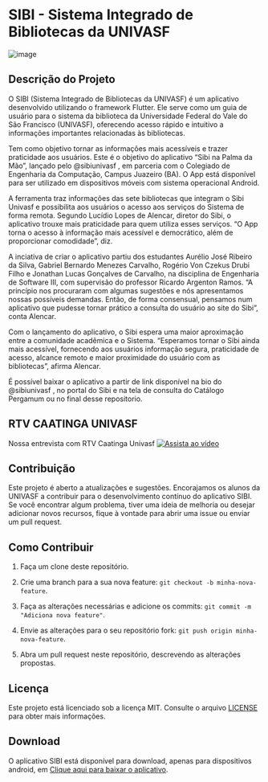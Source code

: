 # SIBI - Sistema Integrado de Bibliotecas da UNIVASF

![image](https://github.com/aureliodeboa/AplicativoSIBI/assets/53971991/4e50ca18-bb51-4e24-8f67-93ca328be607)



## Descrição do Projeto

O SIBI (Sistema Integrado de Bibliotecas da UNIVASF) é um aplicativo desenvolvido utilizando o framework Flutter. Ele serve como um guia de usuário para o sistema da biblioteca da Universidade Federal do Vale do São Francisco (UNIVASF), oferecendo acesso rápido e intuitivo a informações importantes relacionadas às bibliotecas.

Tem como objetivo tornar as informações mais acessíveis e trazer praticidade aos usuários. Este é o objetivo do aplicativo “Sibi na Palma da Mão”, lançado pelo @sibiunivasf , em parceria com o Colegiado de Engenharia da Computação, Campus Juazeiro (BA). O App está disponível para ser utilizado em dispositivos móveis com sistema operacional Android.

A ferramenta traz informações das sete bibliotecas que integram o Sibi Univasf e possibilita aos usuários o acesso aos serviços do Sistema de forma remota. Segundo Lucídio Lopes de Alencar, diretor do Sibi, o aplicativo trouxe mais praticidade para quem utiliza esses serviços. “O App torna o acesso à informação mais acessível e democrático, além de proporcionar comodidade”, diz.

A inciativa de criar o aplicativo partiu dos estudantes Aurélio José Ribeiro da Silva, Gabriel Bernardo Menezes Carvalho, Rogério Von Czekus Drubi Filho e Jonathan Lucas Gonçalves de Carvalho, na disciplina de Engenharia de Software III, com supervisão do professor Ricardo Argenton Ramos. “A princípio nos procuraram com algumas sugestões e nós apresentamos nossas possíveis demandas. Então, de forma consensual, pensamos num aplicativo que pudesse tornar prático a consulta do usuário ao site do Sibi”, conta Alencar.

Com o lançamento do aplicativo, o Sibi espera uma maior aproximação entre a comunidade acadêmica e o Sistema. “Esperamos tornar o Sibi ainda mais acessível, fornecendo aos usuários informação segura, praticidade de acesso, alcance remoto e maior proximidade do usuário com as bibliotecas”, afirma Alencar.

É possível baixar o aplicativo a partir de link disponível na bio do @sibiunivasf , no portal do Sibi e na tela de consulta do Catálogo Pergamum ou no final desse repositorio.
## RTV CAATINGA UNIVASF
Nossa entrevista com RTV Caatinga Univasf
[![Assista ao vídeo](https://img.youtube.com/vi/p7WKsB0vFxk/0.jpg)](https://youtu.be/p7WKsB0vFxk)

## Contribuição

Este projeto é aberto a atualizações e sugestões. Encorajamos os alunos da UNIVASF a contribuir para o desenvolvimento contínuo do aplicativo SIBI. Se você encontrar algum problema, tiver uma ideia de melhoria ou desejar adicionar novos recursos, fique à vontade para abrir uma issue ou enviar um pull request.

## Como Contribuir

1. Faça um clone deste repositório.

2. Crie uma branch para a sua nova feature: `git checkout -b minha-nova-feature`.

3. Faça as alterações necessárias e adicione os commits: `git commit -m "Adiciona nova feature"`.

4. Envie as alterações para o seu repositório fork: `git push origin minha-nova-feature`.

5. Abra um pull request neste repositório, descrevendo as alterações propostas.

## Licença

Este projeto está licenciado sob a licença MIT. Consulte o arquivo [LICENSE](https://github.com/seu-usuario/sibi/blob/main/LICENSE) para obter mais informações.

## Download

O aplicativo SIBI está disponível para download, apenas para dispositivos android, em [Clique aqui para baixar o aplicativo](https://drive.google.com/file/d/1upuaU0F3-6tvp55VdJgzDGPh9aNW4ysT/view).




